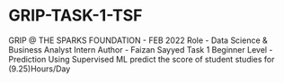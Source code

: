 # GRIP-TASK-1-TSF
GRIP @ THE SPARKS FOUNDATION - FEB 2022 Role - Data Science &amp; Business Analyst Intern Author - Faizan Sayyed Task 1 Beginner Level - Prediction Using Supervised ML  predict the score of student studies for (9.25)Hours/Day  
